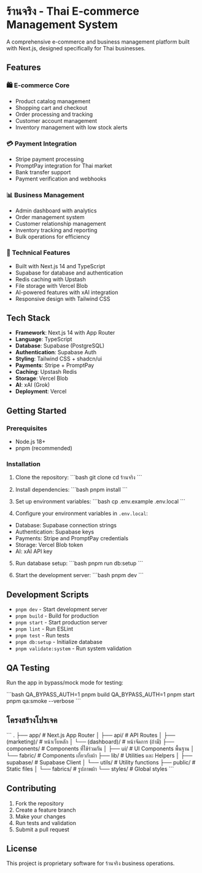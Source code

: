 # ร้านจริง - Thai E-commerce Management System

A comprehensive e-commerce and business management platform built with Next.js, designed specifically for Thai businesses.

## Features

### 🛍️ E-commerce Core
- Product catalog management
- Shopping cart and checkout
- Order processing and tracking
- Customer account management
- Inventory management with low stock alerts

### 💳 Payment Integration
- Stripe payment processing
- PromptPay integration for Thai market
- Bank transfer support
- Payment verification and webhooks

### 📊 Business Management
- Admin dashboard with analytics
- Order management system
- Customer relationship management
- Inventory tracking and reporting
- Bulk operations for efficiency

### 🔧 Technical Features
- Built with Next.js 14 and TypeScript
- Supabase for database and authentication
- Redis caching with Upstash
- File storage with Vercel Blob
- AI-powered features with xAI integration
- Responsive design with Tailwind CSS

## Tech Stack

- **Framework**: Next.js 14 with App Router
- **Language**: TypeScript
- **Database**: Supabase (PostgreSQL)
- **Authentication**: Supabase Auth
- **Styling**: Tailwind CSS + shadcn/ui
- **Payments**: Stripe + PromptPay
- **Caching**: Upstash Redis
- **Storage**: Vercel Blob
- **AI**: xAI (Grok)
- **Deployment**: Vercel

## Getting Started

### Prerequisites
- Node.js 18+ 
- pnpm (recommended)

### Installation

1. Clone the repository:
\`\`\`bash
git clone <repository-url>
cd ร้านจริง
\`\`\`

2. Install dependencies:
\`\`\`bash
pnpm install
\`\`\`

3. Set up environment variables:
\`\`\`bash
cp .env.example .env.local
\`\`\`

4. Configure your environment variables in `.env.local`:
- Database: Supabase connection strings
- Authentication: Supabase keys
- Payments: Stripe and PromptPay credentials
- Storage: Vercel Blob token
- AI: xAI API key

5. Run database setup:
\`\`\`bash
pnpm run db:setup
\`\`\`

6. Start the development server:
\`\`\`bash
pnpm dev
\`\`\`

## Development Scripts

- `pnpm dev` - Start development server
- `pnpm build` - Build for production
- `pnpm start` - Start production server
- `pnpm lint` - Run ESLint
- `pnpm test` - Run tests
- `pnpm db:setup` - Initialize database
- `pnpm validate:system` - Run system validation

## QA Testing

Run the app in bypass/mock mode for testing:

\`\`\`bash
QA_BYPASS_AUTH=1 pnpm build
QA_BYPASS_AUTH=1 pnpm start
pnpm qa:smoke --verbose
\`\`\`

## โครงสร้างโปรเจค

\`\`\`
.
├── app/                    # Next.js App Router
│   ├── api/               # API Routes
│   ├── (marketing)/       # หน้าเว็บหลัก
│   └── (dashboard)/       # หน้าจัดการ (ถ้ามี)
├── components/            # Components ที่ใช้ร่วมกัน
│   ├── ui/               # UI Components พื้นฐาน
│   └── fabric/           # Components เกี่ยวกับผ้า
├── lib/                   # Utilities และ Helpers
│   ├── supabase/         # Supabase Client
│   └── utils/            # Utility functions
├── public/               # Static files
│   └── fabrics/          # รูปภาพผ้า
└── styles/               # Global styles
\`\`\`

## Contributing

1. Fork the repository
2. Create a feature branch
3. Make your changes
4. Run tests and validation
5. Submit a pull request

## License

This project is proprietary software for ร้านจริง business operations.
